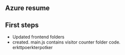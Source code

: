 ## Azure resume
## First steps
 - Updated frontend folders
 - created. main.js contains visitor counter folder code.
erkttpoerkterpotker
